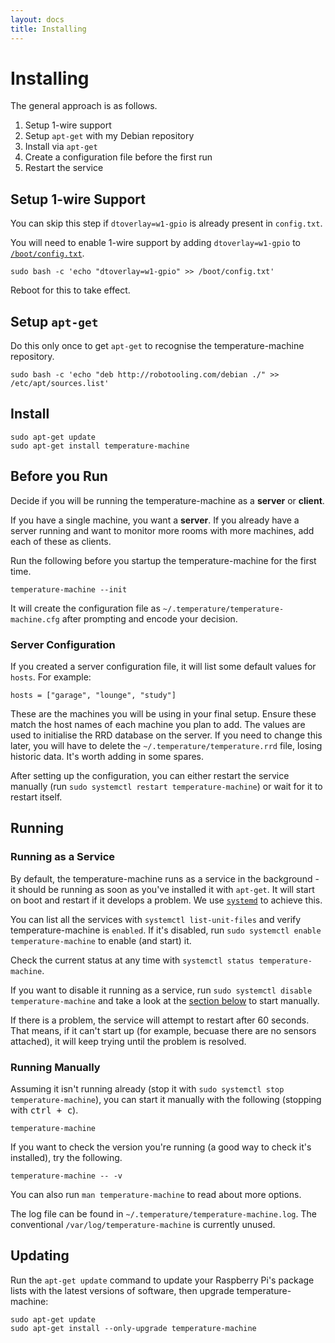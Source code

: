 ```yaml
---
layout: docs
title: Installing
---
```


# Installing

The general approach is as follows.

1. Setup 1-wire support
1. Setup `apt-get` with my Debian repository
1. Install via `apt-get`
1. Create a configuration file before the first run
1. Restart the service


## Setup 1-wire Support

<p class="bg-danger">
You can skip this step if <code>dtoverlay=w1-gpio</code> is already present in <code>config.txt</code>.
</p>

You will need to enable 1-wire support by adding `dtoverlay=w1-gpio` to [`/boot/config.txt`](https://www.raspberrypi.org/documentation/configuration/config-txt/README.md).
   
    sudo bash -c 'echo "dtoverlay=w1-gpio" >> /boot/config.txt'

Reboot for this to take effect.


## Setup `apt-get`

Do this only once to get `apt-get` to recognise the temperature-machine repository.

    sudo bash -c 'echo "deb http://robotooling.com/debian ./" >> /etc/apt/sources.list'


## Install 

    sudo apt-get update
    sudo apt-get install temperature-machine



## Before you Run

Decide if you will be running the temperature-machine as a **server** or **client**.

If you have a single machine, you want a **server**. If you already have a server running and want to monitor more rooms with more machines, add each of these as clients.

Run the following before you startup the temperature-machine for the first time.

    temperature-machine --init

It will create the configuration file as `~/.temperature/temperature-machine.cfg` after prompting and encode your decision.


### Server Configuration

If you created a server configuration file, it will list some default values for `hosts`. For example:

    hosts = ["garage", "lounge", "study"]

These are the machines you will be using in your final setup. <span class="bg-warning">Ensure these match the host names of each machine you plan to add</span>. The values are used to initialise the RRD database on the server. If you need to change this later, you will have to delete the `~/.temperature/temperature.rrd` file, losing historic data. It's worth adding in some spares.

<p class="bg-warning">
After setting up the configuration, you can either restart the service manually (run <code>sudo systemctl restart temperature-machine</code>) or wait for it to restart itself.
</p>


## Running

### Running as a Service

By default, the temperature-machine runs as a service in the background - it should be running as soon as you've installed it with `apt-get`. It will start on boot and restart if it develops a problem. We use [`systemd`](https://en.wikipedia.org/wiki/Systemd) to achieve this. 

You can list all the services with `systemctl list-unit-files` and verify temperature-machine is `enabled`. If it's disabled, run `sudo systemctl enable temperature-machine` to enable (and start) it.

Check the current status at any time with `systemctl status temperature-machine`.

If you want to disable it running as a service, run `sudo systemctl disable temperature-machine` and take a look at the [section below](#running-manually) to start manually.

<p class="bg-warning">
If there is a problem, the service will attempt to restart after 60 seconds. That means, if it can't start up (for example, becuase there are no sensors attached), it will keep trying until the problem is resolved.
</p>


### Running Manually

Assuming it isn't running already (stop it with `sudo systemctl stop temperature-machine`), you can start it manually with the following (stopping with <kbd>ctrl + c</kbd>).

    temperature-machine
    
If you want to check the version you're running (a good way to check it's installed), try the following.

    temperature-machine -- -v
    
You can also run `man temperature-machine` to read about more options.

<p class="bg-warning">
The log file can be found in <code>~/.temperature/temperature-machine.log</code>. The conventional <code>/var/log/temperature-machine</code> is currently unused.
</p>


## Updating

Run the `apt-get update` command to update your Raspberry Pi's package lists with the latest versions of software, then upgrade temperature-machine:

    sudo apt-get update
    sudo apt-get install --only-upgrade temperature-machine
    
    